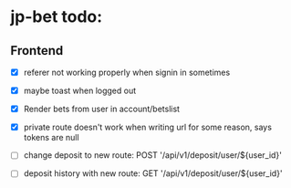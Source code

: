# jp-bet todo:

## Frontend

-   [x] referer not working properly when signin in sometimes
-   [x] maybe toast when logged out
-   [x] Render bets from user in account/betslist
-   [x] private route doesn't work when writing url for some reason, says tokens are null

-   [ ] change deposit to new route: POST '/api/v1/deposit/user/${user_id}'
-   [ ] deposit history with new route: GET '/api/v1/deposit/user/${user_id}'



